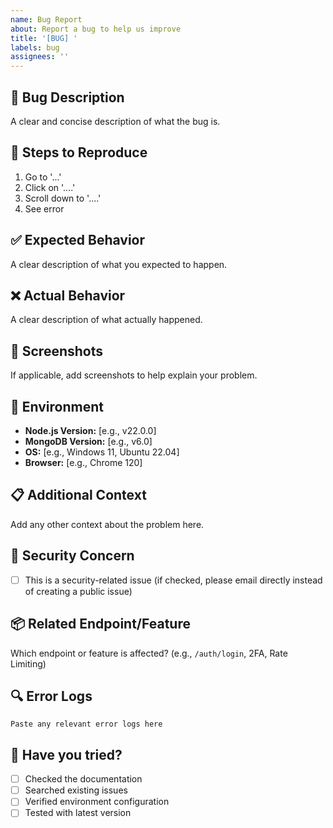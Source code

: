```yaml
---
name: Bug Report
about: Report a bug to help us improve
title: '[BUG] '
labels: bug
assignees: ''
---
```


## 🐛 Bug Description

A clear and concise description of what the bug is.

## 📝 Steps to Reproduce

1. Go to '...'
2. Click on '....'
3. Scroll down to '....'
4. See error

## ✅ Expected Behavior

A clear description of what you expected to happen.

## ❌ Actual Behavior

A clear description of what actually happened.

## 📸 Screenshots

If applicable, add screenshots to help explain your problem.

## 🔧 Environment

- **Node.js Version:** [e.g., v22.0.0]
- **MongoDB Version:** [e.g., v6.0]
- **OS:** [e.g., Windows 11, Ubuntu 22.04]
- **Browser:** [e.g., Chrome 120]

## 📋 Additional Context

Add any other context about the problem here.

## 🔐 Security Concern

- [ ] This is a security-related issue (if checked, please email directly instead of creating a public issue)

## 📦 Related Endpoint/Feature

Which endpoint or feature is affected? (e.g., `/auth/login`, 2FA, Rate Limiting)

## 🔍 Error Logs

```
Paste any relevant error logs here
```

## 🧪 Have you tried?

- [ ] Checked the documentation
- [ ] Searched existing issues
- [ ] Verified environment configuration
- [ ] Tested with latest version
